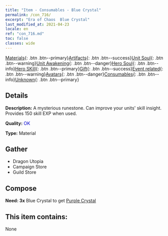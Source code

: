 ```yaml
---
title: "Item - Consumables - Blue Crystal"
permalink: /con_716/
excerpt: "Era of Chaos  Blue Crystal"
last_modified_at: 2021-04-23
locale: en
ref: "con_716.md"
toc: false
classes: wide
---
```

 [Materials](/Items/){: .btn .btn--primary}[Artifacts](/Items/Artifacts/){: .btn .btn--success}[Unit Soul](/Items/UnitSoul/){: .btn .btn--warning}[Unit Awakening](/Items/UnitAwakening/){: .btn .btn--danger}[Hero Soul](/Items/HeroSoul/){: .btn .btn--info}[Hero SKill](/Items/HeroSkill/){: .btn .btn--primary}[Gift](/Items/Gift/){: .btn .btn--success}[Event related](/Items/Events/){: .btn .btn--warning}[Avatars](/Items/Avatars/){: .btn .btn--danger}[Consumables](/Items/Consumables/){: .btn .btn--info}[Unknown](/Items/Unknown/){: .btn .btn--primary}

## Details
 **Description:** A mysterious runestone. Can improve your units' skill insight. Provides 150 skill EXP when used.

 **Quality:** <span style="color: #0000CD">OK</span>

 **Type:** Material

## Gather

*    Dragon Utopia 
*    Campaign Store 
*    Guild Store 

## Compose

 **Need: 3x** Blue Crystal to get [Purple Crystal](/Items/con_720/)

## This item contains:

  None

